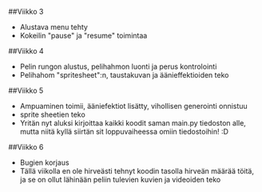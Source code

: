 ##Viikko 3

- Alustava menu tehty
- Kokeilin "pause" ja "resume" toimintaa

##Viikko 4
- Pelin rungon alustus, pelihahmon luonti ja perus kontrolointi
- Pelihahom "spritesheet":n, taustakuvan ja äänieffektioiden teko

##Viikko 5
- Ampuaminen toimii, ääniefektiot lisätty, vihollisen generointi onnistuu
- sprite sheetien teko
- Yritän nyt aluksi kirjoittaa kaikki koodit saman main.py tiedoston alle,
mutta niitä kyllä siirtän sit loppuvaiheessa omiin tiedostoihin! :D

##Viikko 6
- Bugien korjaus
- Tällä viikolla en ole hirveästi tehnyt koodin tasolla hirveän määrää töitä, ja se on ollut lähinään peliin tulevien kuvien ja videoiden teko



